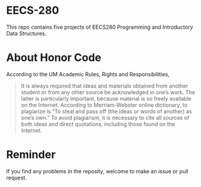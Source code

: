 # EECS-280

This repo contains five projects of EECS280 Programming and Introductory Data Structures.

# About Honor Code
According to the UM Academic Rules, Rights and Responsibilities,

> It is always required that ideas and materials obtained from another student or from any other source be acknowledged in one’s work. The latter is particularly important, because material is so freely available on the Internet. According to Merriam-Webster online dictionary, to plagiarize is “To steal and pass off (the ideas or words of another) as one’s own.” To avoid plagiarism, it is necessary to cite all sources of both ideas and direct quotations, including those found on the Internet.

# Reminder
If you find any problems in the reposity, welcome to make an issue or pull request.
